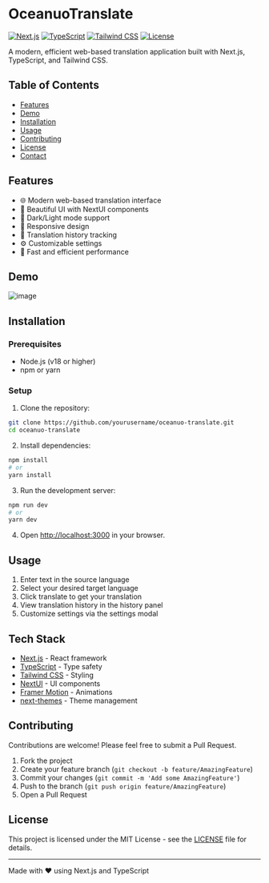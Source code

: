 # OceanuoTranslate

[![Next.js](https://img.shields.io/badge/Next.js-15.0.3-black)](https://nextjs.org/)
[![TypeScript](https://img.shields.io/badge/TypeScript-5.0-blue)](https://www.typescriptlang.org/)
[![Tailwind CSS](https://img.shields.io/badge/Tailwind_CSS-3.4-38B2AC)](https://tailwindcss.com/)
[![License](https://img.shields.io/badge/License-MIT-green.svg)](LICENSE)

A modern, efficient web-based translation application built with Next.js, TypeScript, and Tailwind CSS.

## Table of Contents
- [Features](#features)
- [Demo](#demo)
- [Installation](#installation)
- [Usage](#usage)
- [Contributing](#contributing)
- [License](#license)
- [Contact](#contact)

## Features
- 🌐 Modern web-based translation interface
- 🎨 Beautiful UI with NextUI components
- 🌙 Dark/Light mode support
- 📱 Responsive design
- 📝 Translation history tracking
- ⚙️ Customizable settings
- 🚀 Fast and efficient performance

## Demo
![image](https://github.com/user-attachments/assets/5a550943-359b-40c2-af28-83c3f69da4d2)

## Installation

### Prerequisites
- Node.js (v18 or higher)
- npm or yarn

### Setup
1. Clone the repository:
```bash
git clone https://github.com/yourusername/oceanuo-translate.git
cd oceanuo-translate
```

2. Install dependencies:
```bash
npm install
# or
yarn install
```

3. Run the development server:
```bash
npm run dev
# or
yarn dev
```

4. Open [http://localhost:3000](http://localhost:3000) in your browser.

## Usage
1. Enter text in the source language
2. Select your desired target language
3. Click translate to get your translation
4. View translation history in the history panel
5. Customize settings via the settings modal

## Tech Stack
- [Next.js](https://nextjs.org/) - React framework
- [TypeScript](https://www.typescriptlang.org/) - Type safety
- [Tailwind CSS](https://tailwindcss.com/) - Styling
- [NextUI](https://nextui.org/) - UI components
- [Framer Motion](https://www.framer.com/motion/) - Animations
- [next-themes](https://github.com/pacocoursey/next-themes) - Theme management

## Contributing
Contributions are welcome! Please feel free to submit a Pull Request.

1. Fork the project
2. Create your feature branch (`git checkout -b feature/AmazingFeature`)
3. Commit your changes (`git commit -m 'Add some AmazingFeature'`)
4. Push to the branch (`git push origin feature/AmazingFeature`)
5. Open a Pull Request

## License
This project is licensed under the MIT License - see the [LICENSE](LICENSE) file for details.

---
Made with ❤️ using Next.js and TypeScript
